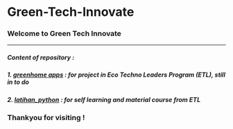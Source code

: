 # Green-Tech-Innovate
### Welcome to Green Tech Innovate
---
##### Content of repository :
##### 1. [greenhome apps](https://github.com/doni-wahyudi/Green-Tech-Innovate/tree/greenhome) : for project in Eco Techno Leaders Program (ETL), still in to do
##### 2. [latihan_python](https://github.com/doni-wahyudi/Green-Tech-Innovate/tree/latihan_python) : for self learning and material course from ETL


### Thankyou for visiting !
